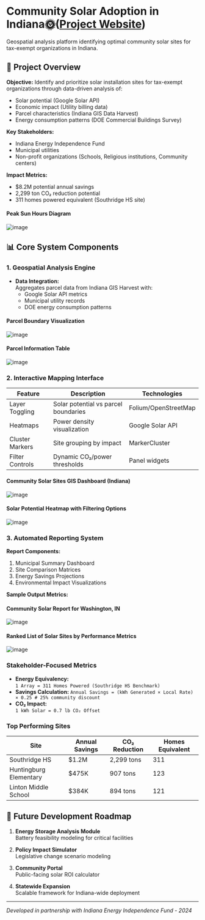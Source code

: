 # Community Solar Adoption in Indiana🌞([Project Website](https://vatsalparikh.me/community-solar-adoption/))

Geospatial analysis platform identifying optimal community solar sites for tax-exempt organizations in Indiana. 

## 📌 Project Overview
**Objective:** Identify and prioritize solar installation sites for tax-exempt organizations through data-driven analysis of:
- Solar potential (Google Solar API)
- Economic impact (Utility billing data)
- Parcel characteristics (Indiana GIS Data Harvest)
- Energy consumption patterns (DOE Commercial Buildings Survey)

**Key Stakeholders:**
- Indiana Energy Independence Fund
- Municipal utilities
- Non-profit organizations (Schools, Religious institutions, Community centers)

**Impact Metrics:**
- $8.2M potential annual savings
- 2,299 ton CO₂ reduction potential
- 311 homes powered equivalent (Southridge HS site)

#### Peak Sun Hours Diagram
![image](https://github.com/user-attachments/assets/40424f8d-b536-41e7-8bf5-418519e17cba)


## 📊 Core System Components

### 1. Geospatial Analysis Engine
- **Data Integration:**  
  Aggregates parcel data from Indiana GIS Harvest with:
  - Google Solar API metrics  
  - Municipal utility records  
  - DOE energy consumption patterns

#### Parcel Boundary Visualization  
![image](https://github.com/user-attachments/assets/aacfaebd-e316-4d09-ba52-9585747f2571)

#### Parcel Information Table
![image](https://github.com/user-attachments/assets/e8433fab-2f52-4be7-b98b-4d59a21f3109)

  
### 2. Interactive Mapping Interface
| Feature | Description | Technologies |
|---------|-------------|--------------|
| Layer Toggling | Solar potential vs parcel boundaries | Folium/OpenStreetMap |
| Heatmaps | Power density visualization | Google Solar API |
| Cluster Markers | Site grouping by impact | MarkerCluster |
| Filter Controls | Dynamic CO₂/power thresholds | Panel widgets |

#### Community Solar Sites GIS Dashboard (Indiana)
![image](https://github.com/user-attachments/assets/acad47d7-9a31-42ef-9486-f19e3a0d6f32)

#### Solar Potential Heatmap with Filtering Options
![image](https://github.com/user-attachments/assets/b647b42b-1ec3-4c45-9da1-05b1e349a40c)


### 3. Automated Reporting System
**Report Components:**
1. Municipal Summary Dashboard
2. Site Comparison Matrices
3. Energy Savings Projections
4. Environmental Impact Visualizations
   
**Sample Output Metrics:**

#### Community Solar Report for Washington, IN
![image](https://github.com/user-attachments/assets/2b3d3845-8c14-4dd0-a22c-a0b0e5785e8f)

#### Ranked List of Solar Sites by Performance Metrics
![image](https://github.com/user-attachments/assets/720bdb61-86a4-4b1c-a1a2-527352dc08d2)

### Stakeholder-Focused Metrics
- **Energy Equivalency:**  
  `1 Array = 311 Homes Powered (Southridge HS Benchmark)`
- **Savings Calculation:**
  `Annual Savings = (kWh Generated × Local Rate) × 0.25 # 25% community discount`
- **CO₂ Impact:**  
  `1 kWh Solar = 0.7 lb CO₂ Offset`

### Top Performing Sites
| Site | Annual Savings | CO₂ Reduction | Homes Equivalent |
|------|----------------|---------------|------------------|
| Southridge HS | $1.2M | 2,299 tons | 311 |
| Huntingburg Elementary | $475K | 907 tons | 123 |
| Linton Middle School | $384K | 894 tons | 121 |


## 🔮 Future Development Roadmap

1. **Energy Storage Analysis Module**  
   Battery feasibility modeling for critical facilities

2. **Policy Impact Simulator**  
   Legislative change scenario modeling

3. **Community Portal**  
   Public-facing solar ROI calculator

4. **Statewide Expansion**  
   Scalable framework for Indiana-wide deployment

---

*Developed in partnership with Indiana Energy Independence Fund - 2024*

